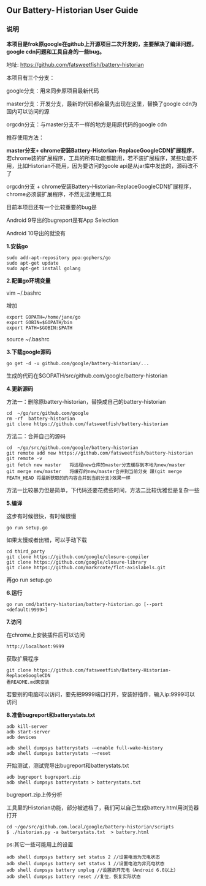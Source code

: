 ## Our Battery-Ｈistorian User Guide

### 说明

**本项目是frok原google在github上开源项目二次开发的，主要解决了编译问题，google cdn问题和工具自身的一些bug。**

地址: https://github.com/fatsweetfish/battery-historian

本项目有三个分支：

google分支：用来同步原项目最新代码

master分支：开发分支，最新的代码都会最先出现在这里，替换了google cdn为国内可以访问的源

orgcdn分支：与master分支不一样的地方是用原代码的google cdn



推存使用方法：

**master分支+ chrome安装Battery-Historian-ReplaceGoogleCDN扩展程序**，若chrome装的扩展程序，工具的所有功能都能用，若不装扩展程序，某些功能不用，比如Historian不能用，因为要访问的goole api是从jar库中发出的，源码改不了

orgcdn分支 + chrome安装Battery-Historian-ReplaceGoogleCDN扩展程序，chrome必须装扩展程序，不然无法使用工具

目前本项目还有一个比较重要的bug是

Android 9导出的bugreport是有App Selection

Android 10导出的就没有



**1.安装go**

```
sudo add-apt-repository ppa:gophers/go
sudo apt-get update
sudo apt-get install golang

```



**2.配置go环境变量**

vim ~/.bashrc

增加

```
export GOPATH=/home/jane/go
export GOBIN=$GOPATH/bin
export PATH=$GOBIN:$PATH

```

source ~/.bashrc



**3.下载google源码**

```
go get -d -u github.com/google/battery-historian/...
```

生成的代码在$GOPATH/src/github.com/google/battery-historian



**4.更新源码**

方法一：删除原battery-historian，替换成自己的battery-historian

```
cd  ~/go/src/github.com/google
rm -rf  battery-historian
git clone https://github.com/fatsweetfish/battery-historian
```



方法二：合并自己的源码

```
cd  ~/go/src/github.com/google/battery-historian
git remote add new https://github.com/fatsweetfish/battery-historian
git remote -v
git fetch new master   将远程new仓库的master分支缓存到本地为new/master
git merge new/master   将缓存的new/master合并到当前分支 跟(git merge FEATH_HEAD 将最新获取的的内容合并到当前分支)效果一样
```

方法一比较暴力但是简单，下代码还要花费些时间，方法二比较优雅但是复杂一些



**5.编译**

这步有时候很快，有时候很慢

```
go run setup.go
```

如果太慢或者出错，可以手动下载

```
cd third_party
git clone https://github.com/google/closure-compiler
git clone https://github.com/google/closure-library
git clone https://github.com/markrcote/flot-axislabels.git
```

再go run setup.go



**6.运行**

```
go run cmd/battery-historian/battery-historian.go [--port <default:9999>]
```



**7.访问**

在chrome上安装插件后可以访问

`http://localhost:9999 `

获取扩展程序

```
git clone https://github.com/fatsweetfish/Battery-Historian-ReplaceGoogleCDN
看README.md来安装
```

若要别的电脑可以访问，要先把9999端口打开，安装好插件，输入ip:9999可以访问



**8.准备bugreport和batterystats.txt**

```
adb kill-server 
adb start-server
adb devices

adb shell dumpsys batterystats -–enable full-wake-history 
adb shell dumpsys batterystats -–reset
```

开始测试，测试完导出bugreport和batterystats.txt

```
adb bugreport bugreport.zip
adb shell dumpsys batterystats > batterystats.txt
```

bugreport.zip上传分析

工具里的Historian功能，部分被遮档了，我们可以自己生成battery.html用浏览器打开

```
cd ~/go/src/github.com.local/google/battery-historian/scripts
$ ./historian.py -a batterystats.txt  > battery.html
```



ps:其它一些可能用上的设置

```
adb shell dumpsys battery set status 2 //设置电池为充电状态 
adb shell dumpsys battery set status 1 //设置电池为非充电状态 
adb shell dumpsys battery unplug //设置断开充电（Android 6.0以上） 
adb shell dumpsys battery reset //复位，恢复实际状态 
```






